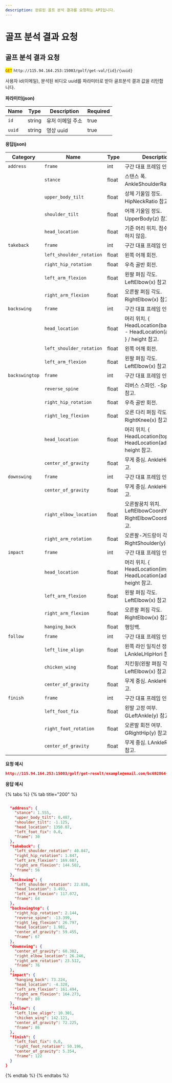 ```yaml
---
description: 완료된 골프 분석 결과를 요청하는 API입니다.
---
```


# 골프 분석 결과 요청

## 골프 분석 결과 요청

<mark style="color:red;">`GET`</mark> `http://115.94.164.253:15003/golf/get-val/{id}/{uuid}`

사용자 id(이메일), 분석된 비디오 uuid를 파라미터로 받아 골프분석 결과 값을 리턴합니다.

**파라미터(json)**

<table><thead><tr><th>Name</th><th>Type</th><th>Description</th><th data-type="checkbox">Required</th></tr></thead><tbody><tr><td><code>id</code></td><td>string</td><td>유저 이메일 주소</td><td>true</td></tr><tr><td><code>uuid</code></td><td>string</td><td>영상 uuid</td><td>true</td></tr></tbody></table>

**응답(json)**

<table><thead><tr><th width="185">Category</th><th width="126">Name</th><th width="86">Type</th><th>Description</th></tr></thead><tbody><tr><td><code>address</code></td><td><code>frame</code></td><td>int</td><td>구간 대표 프레임 인덱스</td></tr><tr><td></td><td><code>stance</code></td><td>float</td><td>스탠스 폭. AnkleShoulderRatio 참고.</td></tr><tr><td></td><td><code>upper_body_tilt</code></td><td>float</td><td> 상체 기울임 정도. HipNeckRatio 참고.</td></tr><tr><td></td><td><code>shoulder_tilt</code></td><td>float</td><td>어깨 기울임 정도. UpperBody(z) 참고.</td></tr><tr><td></td><td><code>head_location</code></td><td>float</td><td>기준 머리 위치. 점수에는 반영하지 않음.</td></tr><tr><td><code>takeback</code></td><td><code>frame</code></td><td>int</td><td>구간 대표 프레임 인덱스</td></tr><tr><td></td><td><code>left_shoulder_rotation</code></td><td>float</td><td>왼쪽 어깨 회전.</td></tr><tr><td></td><td><code>right_hip_rotation</code></td><td>float</td><td>우측 골반 회전.</td></tr><tr><td></td><td><code>left_arm_flexion</code></td><td>float</td><td>왼팔 펴짐 각도. LeftElbow(x) 참고.</td></tr><tr><td></td><td><code>right_arm_flexion</code></td><td>float</td><td>오른팔 펴짐 각도. RightElbow(x) 참고.</td></tr><tr><td><code>backswing</code></td><td><code>frame</code></td><td>int</td><td>구간 대표 프레임 인덱스</td></tr><tr><td></td><td><code>head_location</code></td><td>float</td><td>머리 위치. { HeadLocation(backswing) - HeadLocation(address) } / height 참고.</td></tr><tr><td></td><td><code>left_shoulder_rotation</code></td><td>float</td><td>왼쪽 어깨 회전.</td></tr><tr><td></td><td><code>left_arm_flexion</code></td><td>float</td><td>왼팔 펴짐 각도. LeftElbow(x) 참고.</td></tr><tr><td><code>backswingtop</code></td><td><code>frame</code></td><td>int</td><td>구간 대표 프레임 인덱스</td></tr><tr><td></td><td><code>reverse_spine</code></td><td>float</td><td>리버스 스파인. -Spine2(x) 참고.</td></tr><tr><td></td><td><code>right_hip_rotation</code></td><td>float</td><td>우측 골반 회전.</td></tr><tr><td></td><td><code>right_leg_flexion</code></td><td>float</td><td>오른 다리 펴짐 각도. RightKnee(x) 참고.</td></tr><tr><td></td><td><code>head_location</code></td><td>float</td><td>머리 위치. { HeadLocation(top) - HeadLocation(address) } / height 참고.</td></tr><tr><td></td><td><code>center_of_gravity</code></td><td>float</td><td>무게 중심. AnkleHipRatio 참고.</td></tr><tr><td><code>downswing</code></td><td><code>frame</code></td><td>int</td><td>구간 대표 프레임 인덱스</td></tr><tr><td></td><td><code>center_of_gravity</code></td><td>float</td><td>무게 중심. AnkleHipRatio 참고.</td></tr><tr><td></td><td><code>right_elbow_location</code></td><td>float</td><td>오른팔꿈치 위치. LeftElbowCoordY - RightElbowCoordY > 0 참고.</td></tr><tr><td></td><td><code>right_arm_rotation</code></td><td>float</td><td>오른팔-겨드랑이 각도. RightShoulder(y) 참고.</td></tr><tr><td><code>impact</code></td><td><code>frame</code></td><td>int</td><td>구간 대표 프레임 인덱스</td></tr><tr><td></td><td><code>head_location</code></td><td>float</td><td>머리 위치. { HeadLocation(impact) - HeadLocation(address) } / height 참고.</td></tr><tr><td></td><td><code>left_arm_flexion</code></td><td>float</td><td>왼팔 펴짐 각도. LeftElbow(x) 참고.</td></tr><tr><td></td><td><code>right_arm_flexion</code></td><td>float</td><td>오른팔 펴짐 각도. RightElbow(x) 참고.</td></tr><tr><td></td><td><code>hanging_back</code></td><td>float</td><td>행잉백.</td></tr><tr><td><code>follow</code></td><td><code>frame</code></td><td>int</td><td>구간 대표 프레임 인덱스</td></tr><tr><td></td><td><code>left_line_align</code></td><td>float</td><td>왼쪽 라인 일직선 정도. LAnkleLHipHori 참고.</td></tr><tr><td></td><td><code>chicken_wing</code></td><td>float</td><td>치킨윙(왼팔 펴짐 각도). LeftElbow(x) 참고.</td></tr><tr><td></td><td><code>center_of_gravity</code></td><td>float</td><td>무게 중심. AnkleHipRatio 참고.</td></tr><tr><td><code>finish</code></td><td><code>frame</code></td><td>int</td><td>구간 대표 프레임 인덱스</td></tr><tr><td></td><td><code>left_foot_fix</code></td><td>float</td><td>왼발 고정 여부. GLeftAnkle(y) 참고.</td></tr><tr><td></td><td><code>right_foot_rotation</code></td><td>float</td><td>오른발 회전 여부. GRightHip(y) 참고.</td></tr><tr><td></td><td><code>center_of_gravity</code></td><td>float</td><td>무게 중심. LAnkleRHipHori 참고.</td></tr></tbody></table>

**요청 예시**

```json
http://115.94.164.253:15003/golf/get-result/example@email.com/bc692864-0243-4d41-bce3-7658c92ef0c5
```

**응답 예시**

{% tabs %}
{% tab title="200" %}
```json

  "address": {
    "stance": 1.555,
    "upper_body_tilt": 0.487,
    "shoulder_tilt": -1.125,
    "head_location": 1350.07,
    "left_foot_fix": 0.0,
    "frame": 30
  },
  "takeback": {
    "left_shoulder_rotation": 40.847,
    "right_hip_rotation": 1.847,
    "left_arm_flexion": 169.687,
    "right_arm_flexion": 144.502,
    "frame": 56
  },
  "backswing": {
    "left_shoulder_rotation": 22.838,
    "head_location": 3.493,
    "left_arm_flexion": 117.072,
    "frame": 64
  },
  "backswingtop": {
    "right_hip_rotation": 2.144,
    "reverse_spine": -13.399,
    "right_leg_flexion": 26.797,
    "head_location": 1.981,
    "center_of_gravity": 59.455,
    "frame": 67
  },
  "downswing": {
    "center_of_gravity": 60.382,
    "right_elbow_location": 26.246,
    "right_arm_rotation": 23.512,
    "frame": 76
  },
  "impact": {
    "hanging_back": 73.224,
    "head_location": -4.328,
    "left_arm_flexion": 161.494,
    "right_arm_flexion": 164.273,
    "frame": 80
  },
  "follow": {
    "left_line_align": 10.301,
    "chicken_wing": 142.121,
    "center_of_gravity": 72.225,
    "frame": 86
  },
  "finish": {
    "left_foot_fix": 0.0,
    "right_foot_rotation": 50.196,
    "center_of_gravity": 5.354,
    "frame": 122
  }
}
```
{% endtab %}
{% endtabs %}
